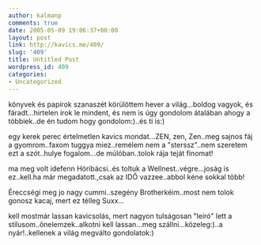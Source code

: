 ```yaml
---
author: kalmanp
comments: true
date: 2005-05-09 19:06:37+00:00
layout: post
link: http://kavics.me/409/
slug: '409'
title: Untitled Post
wordpress_id: 409
categories:
- Uncategorized
---
```


könyvek és papírok szanaszét körülöttem hever a világ...boldog vagyok, és fáradt...hirtelen írok le mindent, és nem is úgy gondolom átalában ahogy a többiek..de én tudom hogy gondolom:)..és ti is:)




egy kerek perec értelmetlen kavics mondat...ZEN, zen, Zen..meg sajnos fáj a gyomrom..faxom tuggya miez..remélem nem a "sterssz"..nem szeretem ezt a szót..hulye fogalom...de múlóban..tolok rája teját finomat!




ma meg volt idefenn Höribácsi..és toltuk a Wellnest..végre...joság is ez..kell.ha már megadatott.,csak az IDŐ vazzee..abbol kéne sokkal több!




Éreccségi meg jo nagy cummi..szegény Brotherkéim..most nem tolok gonosz kacaj, mert ez télleg Suxx...




kell mostmár lassan kavicsolás, mert nagyon tulságosan "leíró" lett a stilusom..önelemzek..alkotni kell lassan...meg szállni...közeleg:)..a nyár!..kellenek a világ megválto gondolatok:)
